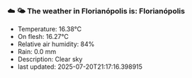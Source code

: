 ### ☁️ 🌤️  The weather in Florianópolis is: Florianópolis

- Temperature: 16.38°C
- On flesh: 16.27°C
- Relative air humidity: 84%
- Rain: 0.0 mm
- Description: Clear sky
- last updated: 2025-07-20T21:17:16.398915
